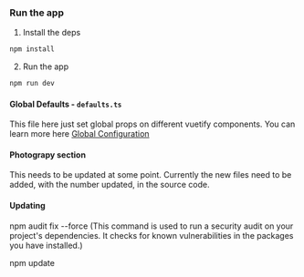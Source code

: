 ### Run the app

1. Install the deps

```bash
npm install
```

2. Run the app

```bash
npm run dev
```


#### Global Defaults - `defaults.ts`

This file here just set global props on different vuetify components. You can learn more here [Global Configuration](https://next.vuetifyjs.com/en/features/global-configuration/)


#### Photograpy section 

This needs to be updated at some point. Currently the new files need to be added, with the number updated, in the source code.

#### Updating

npm audit fix --force (This command is used to run a security audit on your project's dependencies. It checks for known vulnerabilities in the packages you have installed.)

npm update

